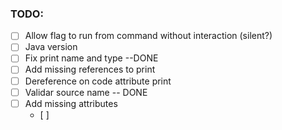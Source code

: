 ### TODO:
- [ ] Allow flag to run from command without interaction (silent?)
- [ ] Java version
- [ ] Fix print name and type --DONE
- [ ] Add missing references to print
- [ ] Dereference on code attribute print
- [ ] Validar source name -- DONE
- [ ] Add missing attributes
    - [ ] 